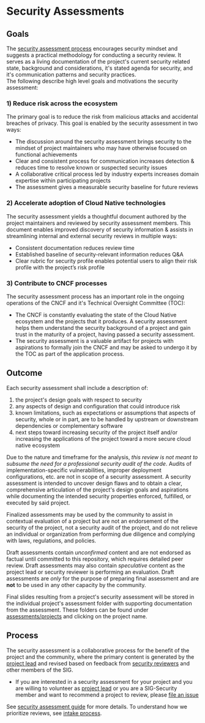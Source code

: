 # Security Assessments

## Goals

The [security assessment process](guide) encourages security mindset and suggests a practical 
methodology for conducting a security review. It serves as a living documentation of the project's 
current security related state, background and considerations, it's stated agenda for security, 
and it's communication patterns and security practices.  
The following describe high level goals and motivations the security assessment:

### 1) Reduce risk across the ecosystem

The primary goal is to reduce the risk from malicious attacks and accidental
breaches of privacy. This goal is enabled by the security assessment in two ways:

   * The discussion around the security assessment brings security to the mindset of project maintainers
     who may have otherwise focused on functional achievements
   * Clear and consistent process for communication increases detection &
     reduces time to resolve known or suspected security issues
   * A collaborative critical process led by industry experts increases domain expertise within
     participating projects
   * The assessment gives a measurable security baseline for future reviews

### 2) Accelerate adoption of Cloud Native technologies

The security assessment yields a thoughtful document authored by the project maintainers and reviewed 
by security assessment members. This document enables improved discovery of security information & assists 
in streamlining internal and external security reviews in multiple ways:

   * Consistent documentation reduces review time
   * Established baseline of security-relevant information reduces Q&A
   * Clear rubric for security profile enables potential users to align their risk
     profile with the project’s risk profile

### 3) Contribute to CNCF processes

The security assessment process has an important role in the ongoing operations of the CNCF and it's 
Technical Oversight Committee (TOC):

   * The CNCF is constantly evaluating the state of the Cloud Native ecosystem and the projects that 
     it produces. A security assessment helps them understand the security background of a project and 
     gain trust in the maturity of a project, having passed a security assessment.  
   * The security assessment is a valuable artifact for projects with aspirations to formally join the CNCF 
     and may be asked to undergo it by the TOC as part of the application process.

## Outcome

Each security assessment shall include a description of:
1. the project's design goals with respect to security
2. any aspects of design and configuration that could introduce risk
3. known limitations, such as expectations or assumptions that aspects of
   security, whole or in part, are to be handled by upstream or downstream
   dependencies or complementary software
4. next steps toward increasing security of the project itself and/or increasing
   the applications of the project toward a more secure cloud native ecosystem

Due to the nature and timeframe for the analysis, *this review is not meant to
subsume the need for a professional security audit of the code*.  Audits of
implementation-specific vulnerabilities, improper deployment configurations, etc.
are not in scope of a security assessment.  A security assessment is intended to
uncover design flaws and to obtain a clear, comprehensive
articulation of the project's design goals and aspirations while documenting the
intended security properties enforced, fulfilled, or executed by said project.

Finalized assessments may be used by the community to assist in contextual evaluation of a  project but are not an endorsement of the security of the project, not a security audit of the project, and do not relieve an individual or organization from performing due diligence and complying with laws, regulations, and policies.

Draft assessments contain *unconfirmed* content and are not endorsed as factual until committed to this repository, which requires detailed peer review.  Draft assessments may also contain *speculative* content as the project lead or security reviewer is performing an evaluation.  Draft assessments are *only* for the purpose of preparing final assessment and are **not** to be used in any other capacity by the community.

Final slides resulting from a project's security assessment will be stored in the individual project's assessment folder with supporting documentation from the assessment.  These folders can be found under [assessments/projects](projects/) and clicking on the project name.

## Process

The security assessment is a collaborative process for the benefit of the
project and the community, where the primary content is generated by the
[project lead](guide/project-lead.md) and revised based on feedback from
[security reviewers](guide/security-reviewer.md) and other members of the SIG.


* If you are interested in a security assessment for your project and you are
  willing to volunteer as [project lead](guide/project-lead.md) or you are a
  SIG-Security member and want to recommend a project to review, please [file an
  issue](https://github.com/cncf/sig-security/issues/new?assignees=&labels=assessment&template=security-assessment.md&title=%5BAssessment%5D+Project+Name)

See [security assessment guide](guide) for more details.  To understand how we
prioritize reviews, see [intake process](./intake-process.md).
